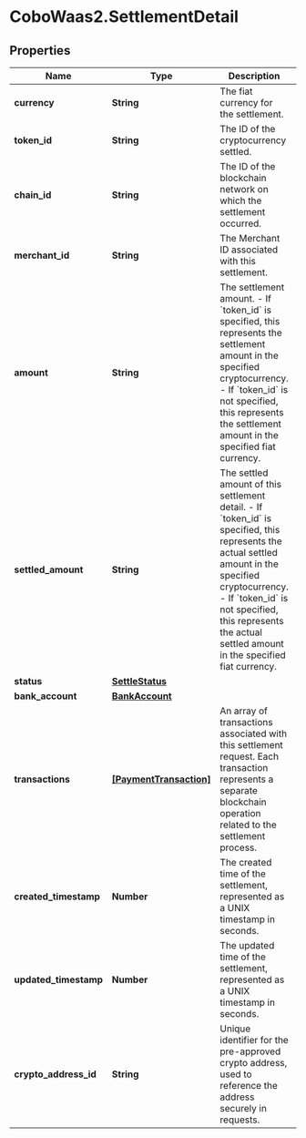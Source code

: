 # CoboWaas2.SettlementDetail

## Properties

Name | Type | Description | Notes
------------ | ------------- | ------------- | -------------
**currency** | **String** | The fiat currency for the settlement. | [optional] 
**token_id** | **String** | The ID of the cryptocurrency settled. | [optional] 
**chain_id** | **String** | The ID of the blockchain network on which the settlement occurred. | [optional] 
**merchant_id** | **String** | The Merchant ID associated with this settlement. | [optional] 
**amount** | **String** | The settlement amount.  - If &#x60;token_id&#x60; is specified, this represents the settlement amount in the specified cryptocurrency.  - If &#x60;token_id&#x60; is not specified, this represents the settlement amount in the specified fiat currency.  | [optional] 
**settled_amount** | **String** | The settled amount of this settlement detail.  - If &#x60;token_id&#x60; is specified, this represents the actual settled amount in the specified cryptocurrency.  - If &#x60;token_id&#x60; is not specified, this represents the actual settled amount in the specified fiat currency.  | [optional] 
**status** | [**SettleStatus**](SettleStatus.md) |  | [optional] 
**bank_account** | [**BankAccount**](BankAccount.md) |  | [optional] 
**transactions** | [**[PaymentTransaction]**](PaymentTransaction.md) | An array of transactions associated with this settlement request. Each transaction represents a separate blockchain operation related to the settlement process. | [optional] 
**created_timestamp** | **Number** | The created time of the settlement, represented as a UNIX timestamp in seconds. | [optional] 
**updated_timestamp** | **Number** | The updated time of the settlement, represented as a UNIX timestamp in seconds. | [optional] 
**crypto_address_id** | **String** | Unique identifier for the pre-approved crypto address, used to reference the address securely in requests. | [optional] 


